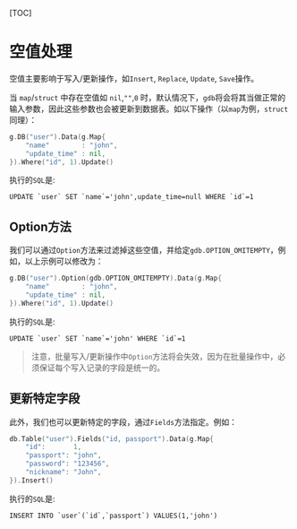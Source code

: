 [TOC]

# 空值处理

空值主要影响于写入/更新操作，如`Insert`, `Replace`, `Update`, `Save`操作。

当 `map`/`struct` 中存在空值如 `nil`,`""`,`0` 时，默认情况下，`gdb`将会将其当做正常的输入参数，因此这些参数也会被更新到数据表。如以下操作（以`map`为例，`struct`同理）：
```go
g.DB("user").Data(g.Map{
    "name"        : "john",
    "update_time" : nil,
}).Where("id", 1).Update()
```
执行的`SQL`是:
```
UPDATE `user` SET `name`='john',update_time=null WHERE `id`=1
```

## Option方法
我们可以通过`Option`方法来过滤掉这些空值，并给定`gdb.OPTION_OMITEMPTY`，例如，以上示例可以修改为：
```go
g.DB("user").Option(gdb.OPTION_OMITEMPTY).Data(g.Map{
    "name"        : "john",
    "update_time" : nil,
}).Where("id", 1).Update()
```
执行的`SQL`是:
```
UPDATE `user` SET `name`='john' WHERE `id`=1
```

> 注意，批量写入/更新操作中`Option`方法将会失效，因为在批量操作中，必须保证每个写入记录的字段是统一的。

## 更新特定字段
此外，我们也可以更新特定的字段，通过`Fields`方法指定。例如：
```go
db.Table("user").Fields("id, passport").Data(g.Map{
    "id":       1,
    "passport": "john",
    "password": "123456",
    "nickname": "John",
}).Insert()
```
执行的`SQL`是:
```
INSERT INTO `user`(`id`,`passport`) VALUES(1,'john')
```

